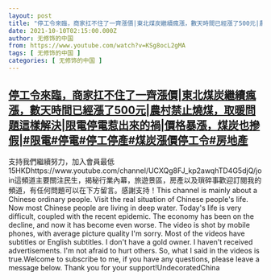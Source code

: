 ```yaml
---
layout: post
title: "停工令來臨，商家扛不住了一齊漲價|東北煤炭繼續瘋漲，數天時間已經漲了500元|農村禁止燒煤，取暖問題這樣解決|限電停電惹出來的禍|價格暴漲，煤炭也摻假|#限電#停電#停工停產#煤炭漲價停工令#房地產"
date: 2021-10-10T02:15:00.000Z
author: 无修饰的中国
from: https://www.youtube.com/watch?v=KSg8ocL2gMA
tags: [ 无修饰的中国 ]
categories: [ 无修饰的中国 ]
---
```

<!--1633832100000-->
[停工令來臨，商家扛不住了一齊漲價|東北煤炭繼續瘋漲，數天時間已經漲了500元|農村禁止燒煤，取暖問題這樣解決|限電停電惹出來的禍|價格暴漲，煤炭也摻假|#限電#停電#停工停產#煤炭漲價停工令#房地產](https://www.youtube.com/watch?v=KSg8ocL2gMA)
------

<div>
支持我們繼續努力，加入會員最低15HKDhttps://www.youtube.com/channel/UCXQg8FJ_kp2awqhTD4G5djQ/join這頻道主要關注民生，揭秘行業內幕，旅遊景區，房產以及瑣碎事歡迎訂閱我的頻道，有任何問題可以在下方留言。感謝支持！This channel is mainly about a Chinese ordinary people. Visit the real situation of Chinese people's life. Now most Chinese people are living in deep water. Today's life is very difficult, coupled with the recent epidemic. The economy has been on the decline, and now it has become even worse. The video is shot by mobile phones, with average picture quality I'm sorry. Most of the videos have subtitles or English subtitles. I don't have a gold owner. I haven't received advertisements. I'm not afraid to hurt others. So, what I said in the videos is true.Welcome to subscribe to me, if you have any questions, please leave a message below. Thank you for your support!UndecoratedChina
</div>
